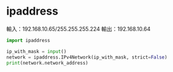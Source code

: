 # ipaddress

輸入：192.168.10.65/255.255.255.224 
輸出：192.168.10.64 

```python
import ipaddress

ip_with_mask = input()
network = ipaddress.IPv4Network(ip_with_mask, strict=False)
print(network.network_address)
```